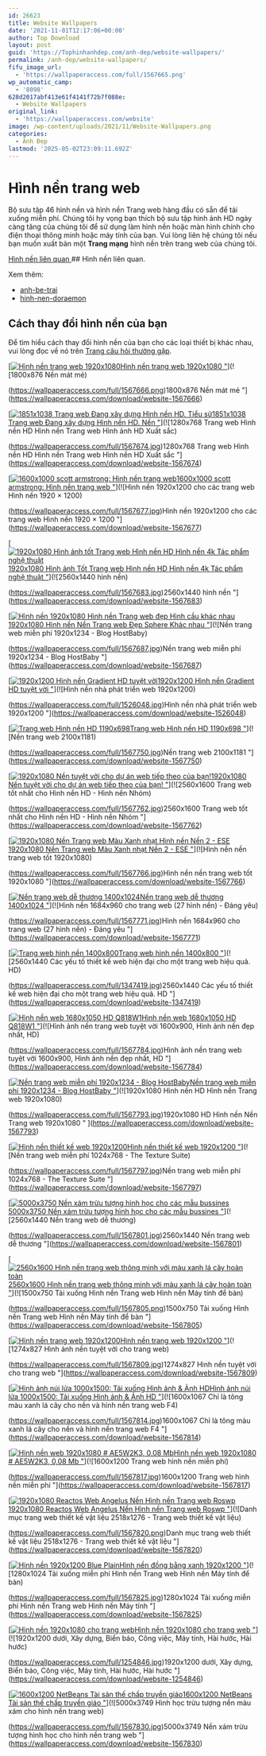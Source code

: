 ```yaml
---
id: 26623
title: Website Wallpapers
date: '2021-11-01T12:17:06+00:00'
author: Top Download
layout: post
guid: 'https://Tophinhanhdep.com/anh-dep/website-wallpapers/'
permalink: /anh-dep/website-wallpapers/
fifu_image_url:
  - 'https://wallpaperaccess.com/full/1567665.png'
wp_automatic_camp:
  - '8098'
628d2017abf413e61f4141f72b7f088e:
  - Website Wallpapers
original_link:
  - 'https://wallpaperaccess.com/website'
image: /wp-content/uploads/2021/11/Website-Wallpapers.png
categories:
  - Ảnh Đẹp
lastmod: '2025-05-02T23:09:11.692Z'
---
```

# Hình nền trang web

Bộ sưu tập 46 hình nền và hình nền Trang web hàng đầu có sẵn để tải xuống miễn phí. Chúng tôi hy vọng bạn thích bộ sưu tập hình ảnh HD ngày càng tăng của chúng tôi để sử dụng làm hình nền hoặc màn hình chính cho điện thoại thông minh hoặc máy tính của bạn. Vui lòng liên hệ chúng tôi nếu bạn muốn xuất bản một **Trang mạng** hình nền trên trang web của chúng tôi.

[Hình nền liên quan ](#related) ## Hình nền liên quan.

   
 Xem thêm:

   
- [anh-be-trai](https://tophinhanhdep.com/hinh-anh-de-thuong/anh-be-trai/)
- [hinh-nen-doraemon](https://tophinhanhdep.com/hinh-nen-dep/hinh-nen-doraemon/)

## Cách thay đổi hình nền của bạn

Để tìm hiểu cách thay đổi hình nền của bạn cho các loại thiết bị khác nhau, vui lòng đọc về nó trên [Trang câu hỏi thường gặp](https://tophinhanhdep.com/faq/).

  
[[![Hình nền trang web 1920x1080](https://wallpaperaccess.com/full/1567665.png)Hình nền trang web 1920x1080 "](https://wallpaperaccess.com/download/website-1567665)](![1800x876 Nền mát mẻ)

(https://wallpaperaccess.com/full/1567666.png)1800x876 Nền mát mẻ "](https://wallpaperaccess.com/download/website-1567666)

[[![1851x1038 Trang web Đang xây dựng Hình nền HD.  Tiểu sử](https://wallpaperaccess.com/full/937134.jpg)1851x1038 Trang web Đang xây dựng Hình nền HD. Nền "](https://wallpaperaccess.com/download/website-937134)](![1280x768 Trang web Hình nền HD Hình nền Trang web Hình ảnh HD Xuất sắc)

(https://wallpaperaccess.com/full/1567674.jpg)1280x768 Trang web Hình nền HD Hình nền Trang web Hình nền HD Xuất sắc "](https://wallpaperaccess.com/download/website-1567674)

[[![1600x1000 scott armstrong: Hình nền trang web](https://wallpaperaccess.com/full/682226.jpg)1600x1000 scott armstrong: Hình nền trang web "](https://wallpaperaccess.com/download/website-682226)](![Hình nền 1920x1200 cho các trang web Hình nền 1920 × 1200)

(https://wallpaperaccess.com/full/1567677.jpg)Hình nền 1920x1200 cho các trang web Hình nền 1920 × 1200 "](https://wallpaperaccess.com/download/website-1567677)

[[![1920x1080 Hình ảnh tốt Trang web Hình nền HD Hình nền 4k Tác phẩm nghệ thuật](https://wallpaperaccess.com/full/1567679.jpg)1920x1080 Hình ảnh Tốt Trang web Hình nền HD Hình nền 4k Tác phẩm nghệ thuật "](https://wallpaperaccess.com/download/website-1567679)](![2560x1440 hình nền)

(https://wallpaperaccess.com/full/1567683.jpg)2560x1440 hình nền "](https://wallpaperaccess.com/download/website-1567683)

[[![Hình nền 1920x1080 Hình nền Trang web đẹp Hình cầu khác nhau](https://wallpaperaccess.com/full/1567685.jpg)1920x1080 Hình nền Nền Trang web Đẹp Sphere Khác nhau "](https://wallpaperaccess.com/download/website-1567685)](![Nền trang web miễn phí 1920x1234 - Blog HostBaby)

(https://wallpaperaccess.com/full/1567687.jpg)Nền trang web miễn phí 1920x1234 - Blog HostBaby "](https://wallpaperaccess.com/download/website-1567687)

[[![1920x1200 Hình nền Gradient HD tuyệt vời](https://wallpaperaccess.com/full/1567736.png)1920x1200 Hình nền Gradient HD tuyệt vời "](https://wallpaperaccess.com/download/website-1567736)](![Hình nền nhà phát triển web 1920x1200)

(https://wallpaperaccess.com/full/1526048.jpg)Hình nền nhà phát triển web 1920x1200 "](https://wallpaperaccess.com/download/website-1526048)

[[![Trang web Hình nền HD 1190x698](https://wallpaperaccess.com/full/1567747.jpg)Trang web Hình nền HD 1190x698 "](https://wallpaperaccess.com/download/website-1567747)](![Nền trang web 2100x1181)

(https://wallpaperaccess.com/full/1567750.jpg)Nền trang web 2100x1181 "](https://wallpaperaccess.com/download/website-1567750)

[[![1920x1080 Nền tuyệt vời cho dự án web tiếp theo của bạn!](https://wallpaperaccess.com/full/1567759.jpg)1920x1080 Nền tuyệt vời cho dự án web tiếp theo của bạn! "](https://wallpaperaccess.com/download/website-1567759)](![2560x1600 Trang web tốt nhất cho Hình nền HD - Hình nền Nhóm)

(https://wallpaperaccess.com/full/1567762.jpg)2560x1600 Trang web tốt nhất cho Hình nền HD - Hình nền Nhóm "](https://wallpaperaccess.com/download/website-1567762)

[[![1920x1080 Nền Trang web Màu Xanh nhạt Hình nền Nền 2 - ESE](https://wallpaperaccess.com/full/1567765.jpg)1920x1080 Nền Trang web Màu Xanh nhạt Nền 2 - ESE "](https://wallpaperaccess.com/download/website-1567765)](![Hình nền nền trang web tốt 1920x1080)

(https://wallpaperaccess.com/full/1567766.jpg)Hình nền nền trang web tốt 1920x1080 "](https://wallpaperaccess.com/download/website-1567766)

[[![Nền trang web dễ thương 1400x1024](https://wallpaperaccess.com/full/1567770.gif)Nền trang web dễ thương 1400x1024 "](https://wallpaperaccess.com/download/website-1567770)](![Hình nền 1684x960 cho trang web (27 hình nền) - Đáng yêu)

(https://wallpaperaccess.com/full/1567771.jpg)Hình nền 1684x960 cho trang web (27 hình nền) - Đáng yêu "](https://wallpaperaccess.com/download/website-1567771)

[[![Trang web hình nền 1400x800](https://wallpaperaccess.com/full/1567772.jpg)Trang web hình nền 1400x800 "](https://wallpaperaccess.com/download/website-1567772)](![2560x1440 Các yếu tố thiết kế web hiện đại cho một trang web hiệu quả.  HD)

(https://wallpaperaccess.com/full/1347419.jpg)2560x1440 Các yếu tố thiết kế web hiện đại cho một trang web hiệu quả. HD "](https://wallpaperaccess.com/download/website-1347419)

[[![Hình nền web 1680x1050 HD Q818W1](https://wallpaperaccess.com/full/1567776.jpg)Hình nền web 1680x1050 HD Q818W1 "](https://wallpaperaccess.com/download/website-1567776)](![Hình ảnh nền trang web tuyệt vời 1600x900, Hình ảnh nền đẹp nhất, HD)

(https://wallpaperaccess.com/full/1567784.jpg)Hình ảnh nền trang web tuyệt vời 1600x900, Hình ảnh nền đẹp nhất, HD "](https://wallpaperaccess.com/download/website-1567784)

[[![Nền trang web miễn phí 1920x1234 - Blog HostBaby](https://wallpaperaccess.com/full/1567790.jpg)Nền trang web miễn phí 1920x1234 - Blog HostBaby "](https://wallpaperaccess.com/download/website-1567790)](![1920x1080 Hình nền HD Hình nền Trang web 1920x1080)

(https://wallpaperaccess.com/full/1567793.jpg)1920x1080 HD Hình nền Nền Trang web 1920x1080 " ](https://wallpaperaccess.com/download/website-1567793)

[[![Hình nền thiết kế web 1920x1200](https://wallpaperaccess.com/full/1567796.png)Hình nền thiết kế web 1920x1200 "](https://wallpaperaccess.com/download/website-1567796)](![Nền trang web miễn phí 1024x768 - The Texture Suite)

(https://wallpaperaccess.com/full/1567797.jpg)Nền trang web miễn phí 1024x768 - The Texture Suite "](https://wallpaperaccess.com/download/website-1567797)

[[![5000x3750 Nền xám trừu tượng hình học cho các mẫu bussines](https://wallpaperaccess.com/full/1567799.jpg)5000x3750 Nền xám trừu tượng hình học cho các mẫu bussines "](https://wallpaperaccess.com/download/website-1567799)](![2560x1440 Nền trang web dễ thương)

(https://wallpaperaccess.com/full/1567801.jpg)2560x1440 Nền trang web dễ thương "](https://wallpaperaccess.com/download/website-1567801)

[[![2560x1600 Hình nền trang web thông minh với màu xanh lá cây hoàn toàn](https://wallpaperaccess.com/full/1567804.jpg)2560x1600 Hình nền trang web thông minh với màu xanh lá cây hoàn toàn "](https://wallpaperaccess.com/download/website-1567804)](![1500x750 Tải xuống Hình nền Trang web Hình nền Máy tính để bàn)

(https://wallpaperaccess.com/full/1567805.png)1500x750 Tải xuống Hình nền Trang web Hình nền Máy tính để bàn "](https://wallpaperaccess.com/download/website-1567805)

[[![Hình nền trang web 1920x1200](https://wallpaperaccess.com/full/1567806.jpg)Hình nền trang web 1920x1200 "](https://wallpaperaccess.com/download/website-1567806)](![1274x827 Hình ảnh nền tuyệt vời cho trang web)

(https://wallpaperaccess.com/full/1567809.jpg)1274x827 Hình nền tuyệt vời cho trang web "](https://wallpaperaccess.com/download/website-1567809)

[[![Hình ảnh núi lửa 1000x1500: Tải xuống Hình ảnh & Ảnh HD](https://wallpaperaccess.com/full/1567811.jpg)Hình ảnh núi lửa 1000x1500: Tải xuống Hình ảnh &amp; Ảnh HD "](https://wallpaperaccess.com/download/website-1567811)](![1600x1067 Chỉ là tông màu xanh lá cây cho nền và hình nền trang web F4)

(https://wallpaperaccess.com/full/1567814.jpg)1600x1067 Chỉ là tông màu xanh lá cây cho nền và hình nền trang web F4 "](https://wallpaperaccess.com/download/website-1567814)

[[![Hình nền web 1920x1080 # AE5W2K3, 0,08 Mb](https://wallpaperaccess.com/full/1567816.jpg)Hình nền web 1920x1080 # AE5W2K3, 0,08 Mb "](https://wallpaperaccess.com/download/website-1567816)](![1600x1200 Trang web hình nền miễn phí)

(https://wallpaperaccess.com/full/1567817.jpg)1600x1200 Trang web hình nền miễn phí "](https://wallpaperaccess.com/download/website-1567817)

[[![1920x1080 Reactos Web Angelus Nền Hình nền Trang web Roswp](https://wallpaperaccess.com/full/1567819.jpg)1920x1080 Reactos Web Angelus Nền Hình nền Trang web Roswp "](https://wallpaperaccess.com/download/website-1567819)](![Danh mục trang web thiết kế vật liệu 2518x1276 - Trang web thiết kế vật liệu)

(https://wallpaperaccess.com/full/1567820.png)Danh mục trang web thiết kế vật liệu 2518x1276 - Trang web thiết kế vật liệu "](https://wallpaperaccess.com/download/website-1567820)

[[![Hình nền 1920x1200 Blue Plain](https://wallpaperaccess.com/full/1567824.jpg)Hình nền đồng bằng xanh 1920x1200 "](https://wallpaperaccess.com/download/website-1567824)](![1280x1024 Tải xuống miễn phí Hình nền Trang web Hình nền Máy tính để bàn)

(https://wallpaperaccess.com/full/1567825.jpg)1280x1024 Tải xuống miễn phí Hình nền Trang web Hình nền Máy tính "](https://wallpaperaccess.com/download/website-1567825)

[[![Hình nền 1920x1080 cho trang web](https://wallpaperaccess.com/full/1567826.jpg)Hình nền 1920x1080 cho trang web "](https://wallpaperaccess.com/download/website-1567826)](![1920x1200 dưới, Xây dựng, Biển báo, Công việc, Máy tính, Hài hước, Hài hước)

(https://wallpaperaccess.com/full/1254846.jpg)1920x1200 dưới, Xây dựng, Biển báo, Công việc, Máy tính, Hài hước, Hài hước "](https://wallpaperaccess.com/download/website-1254846)

[[![1600x1200 NetBeans Tài sản thế chấp truyền giáo](https://wallpaperaccess.com/full/1567829.jpg)1600x1200 NetBeans Tài sản thế chấp truyền giáo "](https://wallpaperaccess.com/download/website-1567829)](![5000x3749 Hình học trừu tượng nền màu xám cho hình nền trang web)

(https://wallpaperaccess.com/full/1567830.jpg)5000x3749 Nền xám trừu tượng hình học cho hình nền trang web "](https://wallpaperaccess.com/download/website-1567830)
